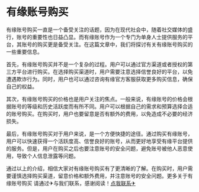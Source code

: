 # 有缘账号购买

有缘账号购买一直是一个备受关注的话题，因为在现代社会中，随着社交媒体的盛行，账号的重要性也日益凸显。而有缘账号作为一个专门为单身人士提供服务的平台，其账号的购买更是备受关注。在这篇文章中，我们将探讨有关有缘账号购买的一些重要信息。

首先，有缘账号购买并不是一个复杂的过程。用户可以通过官方渠道或者授权的第三方平台进行购买。在选择购买渠道时，用户需要注意选择信誉良好的平台，以免遭遇欺诈行为。同时，用户也可以通过咨询有缘官方客服获取更多购买信息，确保自己的权益。

其次，有缘账号购买的价格也是用户关注的焦点。一般来说，有缘账号的价格会根据账号的等级和历史活跃度而有所不同。用户可以根据自己的需求和预算选择合适的账号购买。在购买时，用户也要留意是否有额外的费用，以免造成不必要的经济损失。

最后，有缘账号购买对于用户来说，是一个方便快捷的途径。通过购买有缘账号，用户可以快速获得一个活跃度高、信誉良好的账号，从而更好地享受有缘平台提供的服务。但是，用户在购买之后也要注意账号的安全问题，避免账号被他人恶意使用，导致个人信息泄露等问题。

通过以上的介绍，相信大家对有缘账号购买有了更清晰的了解。在购买时，用户需要谨慎选择购买渠道，留意价格和额外费用，并注意账号的安全问题。更多关于有缘账号购买 请通过✈与我们联系，感谢阅读！[点我联系✈](https://docs.G208.com)